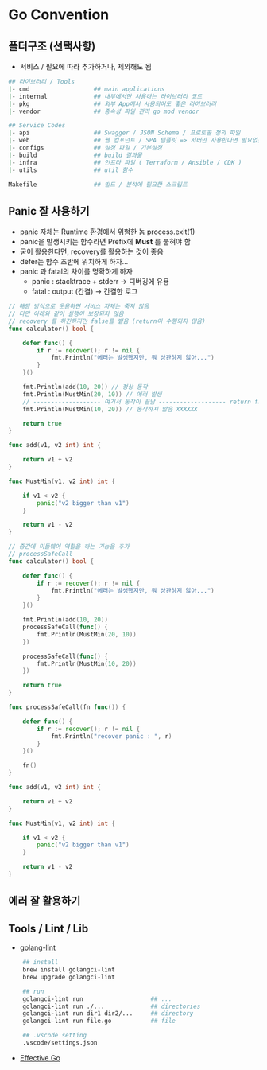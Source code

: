 # Go Convention 

## 폴더구조 (선택사항)

- 서비스 / 필요에 따라 추가하거나, 제외해도 됨

```sh
## 라이브러리 / Tools
|- cmd                  ## main applications
|- internal             ## 내부에서만 사용하는 라이브러리 코드       
|- pkg                  ## 외부 App에서 사용되어도 좋은 라이브러리 
|- vendor               ## 종속성 파일 관리 go mod vendor

## Service Codes
|- api                  ## Swagger / JSON Schema / 프로토콜 정의 파일
|- web                  ## 웹 컴포넌트 / SPA 템플릿 => 서버만 사용한다면 필요없음
|- configs              ## 설정 파일 / 기본설정
|- build                ## build 결과물
|- infra                ## 인프라 파일 ( Terraform / Ansible / CDK )
|- utils                ## util 함수

Makefile                ## 빌드 / 분석에 필요한 스크립트
```

## Panic 잘 사용하기

- panic 자체는 Runtime 환경에서 위험한 놈 process.exit(1)
- panic을 발생시키는 함수라면 Prefix에 <b>Must</b> 를 붙혀야 함
- 굳이 활용한다면, recovery를 활용하는 것이 좋음
- defer는 함수 초반에 위치하게 하자...
- panic 과 fatal의 차이를 명확하게 하자
    - panic : stacktrace + stderr -> 디버깅에 유용
    - fatal : output (간결) -> 간결한 로그

```go
// 해당 방식으로 운용하면 서비스 자체는 죽지 않음
// 다만 아래와 같이 실행이 보장되지 않음
// recovery 를 하긴하지만 false를 뱉음 (return이 수행되지 않음)
func calculator() bool {

	defer func() {
		if r := recover(); r != nil {
			fmt.Println("에러는 발생했지만, 뭐 상관하지 않아...")
		}
	}()

	fmt.Println(add(10, 20)) // 정상 동작
	fmt.Println(MustMin(20, 10)) // 에러 발생 
    // ------------------- 여기서 동작이 끝남 ------------------- return false
	fmt.Println(MustMin(10, 20)) // 동작하지 않음 XXXXXX

	return true
}

func add(v1, v2 int) int {

	return v1 + v2
}

func MustMin(v1, v2 int) int {

	if v1 < v2 {
		panic("v2 bigger than v1")
	}

	return v1 - v2
}
```

```go
// 중간에 미들웨어 역할을 하는 기능을 추가
// processSafeCall
func calculator() bool {

	defer func() {
		if r := recover(); r != nil {
			fmt.Println("에러는 발생했지만, 뭐 상관하지 않아...")
		}
	}()

	fmt.Println(add(10, 20))
	processSafeCall(func() {
		fmt.Println(MustMin(20, 10))
	})

	processSafeCall(func() {
		fmt.Println(MustMin(10, 20))
	})

	return true
}

func processSafeCall(fn func()) {

	defer func() {
		if r := recover(); r != nil {
			fmt.Println("recover panic : ", r)
		}
	}()

	fn()
}

func add(v1, v2 int) int {

	return v1 + v2
}

func MustMin(v1, v2 int) int {

	if v1 < v2 {
		panic("v2 bigger than v1")
	}

	return v1 - v2
}
```

## 에러 잘 활용하기


## Tools / Lint / Lib

- <a href="https://golangci-lint.run/"> golang-lint </a>

```sh
    ## install
    brew install golangci-lint
    brew upgrade golangci-lint

    ## run
    golangci-lint run                   ## ...
    golangci-lint run ./...             ## directories
    golangci-lint run dir1 dir2/...     ## directory
    golangci-lint run file.go           ## file

    ## .vscode setting
    .vscode/settings.json
```

- <a href="https://go.dev/doc/effective_go"> Effective Go </a>